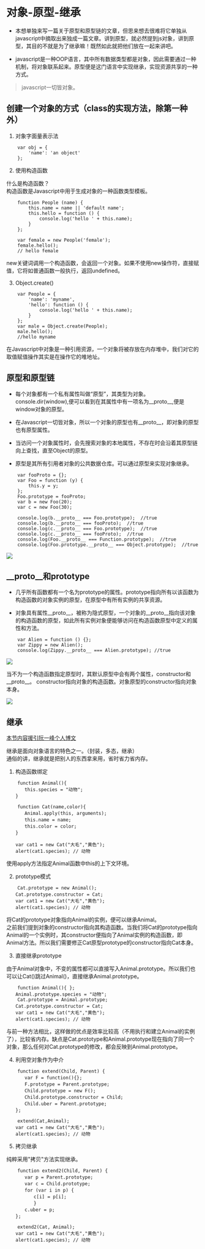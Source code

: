 # 对象-原型-继承  

* 本想单独来写一篇关于原型和原型链的文章，但思来想去很难将它单独从javascript中摘取出来独成一篇文章。讲到原型，就必然提到js对象，讲到原型，其目的不就是为了继承嘛！既然如此就把他们放在一起来讲吧。  

* javascript是一种OOP语言，其中所有数据类型都是对象，因此需要通过一种机制，将对象联系起来。原型便是这门语言中实现继承，实现资源共享的一种方式。  

> javascript一切皆对象。  

## 创建一个对象的方式（class的实现方法，除第一种外）

1. 对象字面量表示法  
```
    var obj = {
        'name': 'an object'
    };
```  

2. 使用构造函数  

什么是构造函数？  
构造函数是Javascript中用于生成对象的一种函数类型模板。  
```
    function People (name) {
        this.name = name || 'default name';
        this.hello = function () {
            console.log('hello ' + this.name);
        }
    };

    var female = new People('female');  
    female.hello();
    // hello female
```  
new关键词调用一个构造函数，会返回一个对象。如果不使用new操作符，直接赋值，它将如普通函数一般执行，返回undefined。  

3. Object.create()  
```
    var People = {
        'name': 'myname',
        'hello': function () {
            console.log('hello ' + this.name);
        }
    };
    var male = Object.create(People);
    male.hello();
    //hello myname
```  
在Javascript中对象是一种引用资源，一个对象将被存放在内存堆中，我们对它的取值赋值操作其实是在操作它的堆地址。 

## 原型和原型链  

* 每个对象都有一个私有属性叫做“原型”，其类型为对象。console.dir(window),便可以看到在其属性中有一项名为__proto__,便是window对象的原型。  

* 在Javascript一切皆对象，所以一个对象的原型也有__proto__，即对象的原型也有原型属性。  

* 当访问一个对象属性时，会先搜索对象的本地属性，不存在时会沿着其原型链向上查找，直至Object的原型。  

* 原型是其所有引用者对象的公共数据仓库。可以通过原型来实现对象继承。  

```
    var fooProto = {};
    var Foo = function (y) {
        this.y = y;
    };
    Foo.prototype = fooProto;
    var b = new Foo(20);
    var c = new Foo(30);
    
    console.log(b.__proto__ === Foo.prototype);  //true
    console.log(b.__proto__ === fooProto);  //true
    console.log(c.__proto__ === Foo.prototype);  //true
    console.log(c.__proto__ === fooProto);  //true
    console.log(Foo.__proto__ === Function.prototype);  //true
    console.log(Foo.prototype.__proto__ === Object.prototype);  //true
```  

<img src="https://i.stack.imgur.com/UfXRZ.png"/>    

## __proto__和prototype  

* 几乎所有函数都有一个名为prototype的属性。prototype指向所有以该函数为构造函数的对象实例的原型，在原型中有所有实例的共享资源。  

* 对象具有属性__proto__，被称为隐式原型，一个对象的__proto__指向该对象的构造函数的原型，如此所有实例对象便能够访问在构造函数原型中定义的属性和方法。  

```
    var Alien = function () {};
    var Zippy = new Alien();
    console.log(Zippy.__proto__ === Alien.prototype); //true
```

<img src="https://pic1.zhimg.com/80/58f2b9242ceddea0462689a4b71486ee_hd.jpg"/>  


当不为一个构造函数指定原型时，其默认原型中会有两个属性，constructor和__proto__。
constructor指向对象的构造函数。对象原型的constructor指向对象本身。  

<img src="https://images.cnblogs.com/cnblogs_com/qiantuwuliang/208703/o_js.constructor.prototype001.jpg"/> 

## 继承  

<a href="http://www.ruanyifeng.com/blog/2010/05/object-oriented_javascript_inheritance.html">本节内容援引阮一峰个人博文</a>  

继承是面向对象语言的特色之一。（封装，多态，继承）  
通俗的讲，继承就是把别人的东西拿来用，省时省力省内存。  

1. 构造函数绑定  

```
    function Animal(){
　　　　this.species = "动物";
　　}

    function Cat(name,color){
　　　　Animal.apply(this, arguments);
　　　　this.name = name;
　　　　this.color = color;
　　}

　　var cat1 = new Cat("大毛","黄色");
　　alert(cat1.species); // 动物
```    
使用apply方法指定Animal函数中this的上下文环境。  

2. prototype模式  

```
    Cat.prototype = new Animal();
　　Cat.prototype.constructor = Cat;
　　var cat1 = new Cat("大毛","黄色");
　　alert(cat1.species); // 动物
```  

将Cat的prototype对象指向Animal的实例，便可以继承Animal。  
之前我们提到对象的constructor指向其构造函数。当我们将Cat的prototype指向Animal的一个实例时，其constructor便指向了Animal实例的构造函数，即Animal方法。所以我们需要修正Cat原型prototype的constructor指向Cat本身。  

3. 直接继承prototype  

由于Animal对象中，不变的属性都可以直接写入Animal.prototype。所以我们也可以让Cat()跳过Animal()，直接继承Animal.prototype。  

```
    function Animal(){ };
　　Animal.prototype.species = "动物";
    Cat.prototype = Animal.prototype;
　　Cat.prototype.constructor = Cat;
　　var cat1 = new Cat("大毛","黄色");
　　alert(cat1.species); // 动物
```  

与前一种方法相比，这样做的优点是效率比较高（不用执行和建立Animal的实例了），比较省内存。缺点是Cat.prototype和Animal.prototype现在指向了同一个对象，那么任何对Cat.prototype的修改，都会反映到Animal.prototype。  

4. 利用空对象作为中介  

```
    function extend(Child, Parent) {
　　　　var F = function(){};
　　　　F.prototype = Parent.prototype;
　　　　Child.prototype = new F();
　　　　Child.prototype.constructor = Child;
　　　　Child.uber = Parent.prototype;
　　};

    extend(Cat,Animal);
　　var cat1 = new Cat("大毛","黄色");
　　alert(cat1.species); // 动物
```  

5. 拷贝继承  

纯粹采用"拷贝"方法实现继承。  

```
    function extend2(Child, Parent) {
　　　　var p = Parent.prototype;
　　　　var c = Child.prototype;
　　　　for (var i in p) {
　　　　　　c[i] = p[i];
　　　　　　}
　　　　c.uber = p;
　　};

    extend2(Cat, Animal);
　　var cat1 = new Cat("大毛","黄色");
　　alert(cat1.species); // 动物
```

